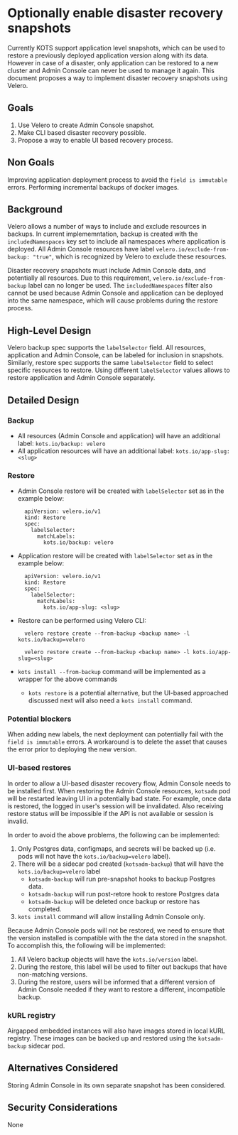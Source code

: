 # Optionally enable disaster recovery snapshots

Currently KOTS support application level snapshots, which can be used to restore a previously deployed application version along with its data.
However in case of a disaster, only application can be restored to a new cluster and Admin Console can never be used to manage it again.
This document proposes a way to implement disaster recovery snapshots using Velero.

## Goals

1. Use Velero to create Admin Console snapshot.
1. Make CLI based disaster recovery possible.
1. Propose a way to enable UI based recovery process.

## Non Goals

Improving application deployment process to avoid the `field is immutable` errors.
Performing incremental backups of docker images.

## Background

Velero allows a number of ways to include and exclude resources in backups.
In current implememntation, backup is created with the `includedNamespaces` key set to include all namespaces where application is deployed.
All Admin Console resources have label `velero.io/exclude-from-backup: "true"`, which is recognized by Velero to exclude these resources.


Disaster recovery snapshots must include Admin Console data, and potentially all resources.
Due to this requirement, `velero.io/exclude-from-backup` label can no longer be used.
The `includedNamespaces` filter also cannot be used because Admin Console and application can be deployed into the same namespace, which will cause problems during the restore process.

## High-Level Design

Velero backup spec supports the `labelSelector` field.
All resources, application and Admin Console, can be labeled for inclusion in snapshots.
Similarly, restore spec supports the same `labelSelector` field to select specific resources to restore.
Using different `labelSelector` values allows to restore application and Admin Console separately.

## Detailed Design

### Backup

- All resources (Admin Console and application) will have an additional label: `kots.io/backup: velero`
- All application resources will have an additional label: `kots.io/app-slug: <slug>`

### Restore

- Admin Console restore will be created with `labelSelector` set as in the example below:

        apiVersion: velero.io/v1
        kind: Restore
        spec:
          labelSelector:
            matchLabels:
              kots.io/backup: velero

- Application restore will be created with `labelSelector` set as in the example below:

        apiVersion: velero.io/v1
        kind: Restore
        spec:
          labelSelector:
            matchLabels:
              kots.io/app-slug: <slug>

- Restore can be performed using Velero CLI:

        velero restore create --from-backup <backup name> -l kots.io/backup=velero

        velero restore create --from-backup <backup name> -l kots.io/app-slug=<slug>

- `kots install --from-backup` command will be implemented as a wrapper for the above commands
    - `kots restore` is a potential alternative, but the UI-based approached discussed next will also need a `kots install` command.


### Potential blockers

When adding new labels, the next deployment can potentially fail with the `field is immutable` errors.
A workaround is to delete the asset that causes the error prior to deploying the new version.

### UI-based restores

In order to allow a UI-based disaster recovery flow, Admin Console needs to be installed first.
When restoring the Admin Console resources, `kotsadm` pod will be restarted leaving UI in a potentially bad state.
For example, once data is restored, the logged in user's session will be invalidated.
Also receiving restore status will be impossible if the API is not available or session is invalid.


In order to avoid the above problems, the following can be implemented:


1. Only Postgres data, configmaps, and secrets will be backed up (i.e. pods will not have the `kots.io/backup=velero` label).
1. There will be a sidecar pod created (`kotsadm-backup`) that will have the `kots.io/backup=velero` label
    - `kotsadm-backup` will run pre-snapshot hooks to backup Postgres data.
    - `kotsadm-backup` will run post-retore hook to restore Postgres data
    - `kotsadm-backup` will be deleted once backup or restore has completed.
1. `kots install` command will allow installing Admin Console only.


Because Admin Console pods will not be restored, we need to ensure that the version installed is compatible with the the data stored in the snapshot.
To accomplish this, the following will be implemented:


1. All Velero backup objects will have the `kots.io/version` label.
1. During the restore, this label will be used to filter out backups that have non-matching versions.
1. During the restore, users will be informed that a different version of Admin Console needed if they want to restore a different, incompatible backup.


### kURL registry

Airgapped embedded instances will also have images stored in local kURL registry.
These images can be backed up and restored using the `kotsadm-backup` sidecar pod.

## Alternatives Considered

Storing Admin Console in its own separate snapshot has been considered.

## Security Considerations

None